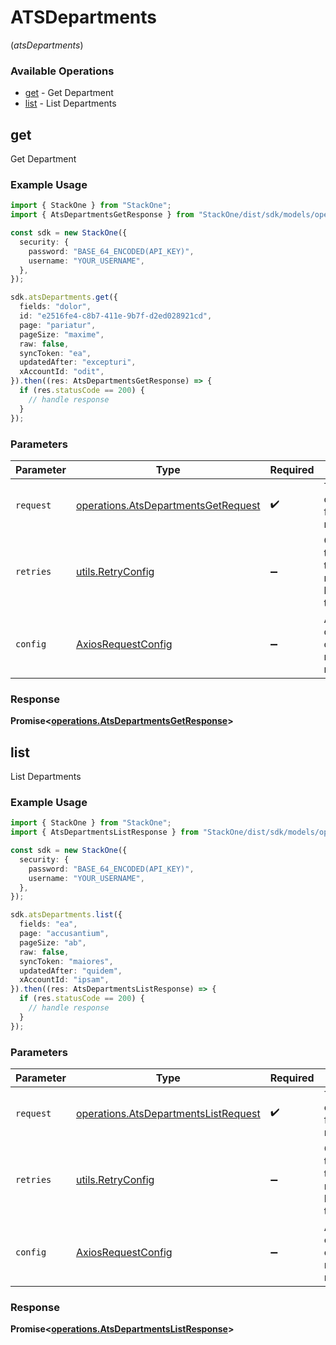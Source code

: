 # ATSDepartments
(*atsDepartments*)

### Available Operations

* [get](#get) - Get Department
* [list](#list) - List Departments

## get

Get Department

### Example Usage

```typescript
import { StackOne } from "StackOne";
import { AtsDepartmentsGetResponse } from "StackOne/dist/sdk/models/operations";

const sdk = new StackOne({
  security: {
    password: "BASE_64_ENCODED(API_KEY)",
    username: "YOUR_USERNAME",
  },
});

sdk.atsDepartments.get({
  fields: "dolor",
  id: "e2516fe4-c8b7-411e-9b7f-d2ed028921cd",
  page: "pariatur",
  pageSize: "maxime",
  raw: false,
  syncToken: "ea",
  updatedAfter: "excepturi",
  xAccountId: "odit",
}).then((res: AtsDepartmentsGetResponse) => {
  if (res.statusCode == 200) {
    // handle response
  }
});
```

### Parameters

| Parameter                                                                                  | Type                                                                                       | Required                                                                                   | Description                                                                                |
| ------------------------------------------------------------------------------------------ | ------------------------------------------------------------------------------------------ | ------------------------------------------------------------------------------------------ | ------------------------------------------------------------------------------------------ |
| `request`                                                                                  | [operations.AtsDepartmentsGetRequest](../../models/operations/atsdepartmentsgetrequest.md) | :heavy_check_mark:                                                                         | The request object to use for the request.                                                 |
| `retries`                                                                                  | [utils.RetryConfig](../../models/utils/retryconfig.md)                                     | :heavy_minus_sign:                                                                         | Configuration to override the default retry behavior of the client.                        |
| `config`                                                                                   | [AxiosRequestConfig](https://axios-http.com/docs/req_config)                               | :heavy_minus_sign:                                                                         | Available config options for making requests.                                              |


### Response

**Promise<[operations.AtsDepartmentsGetResponse](../../models/operations/atsdepartmentsgetresponse.md)>**


## list

List Departments

### Example Usage

```typescript
import { StackOne } from "StackOne";
import { AtsDepartmentsListResponse } from "StackOne/dist/sdk/models/operations";

const sdk = new StackOne({
  security: {
    password: "BASE_64_ENCODED(API_KEY)",
    username: "YOUR_USERNAME",
  },
});

sdk.atsDepartments.list({
  fields: "ea",
  page: "accusantium",
  pageSize: "ab",
  raw: false,
  syncToken: "maiores",
  updatedAfter: "quidem",
  xAccountId: "ipsam",
}).then((res: AtsDepartmentsListResponse) => {
  if (res.statusCode == 200) {
    // handle response
  }
});
```

### Parameters

| Parameter                                                                                    | Type                                                                                         | Required                                                                                     | Description                                                                                  |
| -------------------------------------------------------------------------------------------- | -------------------------------------------------------------------------------------------- | -------------------------------------------------------------------------------------------- | -------------------------------------------------------------------------------------------- |
| `request`                                                                                    | [operations.AtsDepartmentsListRequest](../../models/operations/atsdepartmentslistrequest.md) | :heavy_check_mark:                                                                           | The request object to use for the request.                                                   |
| `retries`                                                                                    | [utils.RetryConfig](../../models/utils/retryconfig.md)                                       | :heavy_minus_sign:                                                                           | Configuration to override the default retry behavior of the client.                          |
| `config`                                                                                     | [AxiosRequestConfig](https://axios-http.com/docs/req_config)                                 | :heavy_minus_sign:                                                                           | Available config options for making requests.                                                |


### Response

**Promise<[operations.AtsDepartmentsListResponse](../../models/operations/atsdepartmentslistresponse.md)>**

